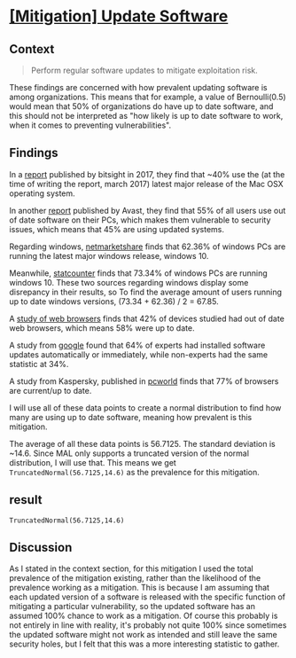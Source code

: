 # [[Mitigation] Update Software](https://attack.mitre.org/mitigations/M1051/)

## Context
>Perform regular software updates to mitigate exploitation risk.

These findings are concerned with how prevalent updating software is among organizations. This means that for example, a value of Bernoulli(0.5) would mean that 50% of organizations do have up to date software, and this should not be interpreted as "how likely is up to date software to work, when it comes to preventing vulnerabilities". 

## Findings
In a [report](https://www.bitsight.com/press-releases/thousands-organizations-run-majority-of-computers-onoutdated-operating-systems) published by bitsight in 2017, they find that ~40% use the (at the time of writing the report, march 2017) latest major release of the Mac OSX operating system.

In another [report](https://cdn2.hubspot.net/hubfs/486579/Avast_PC_Trends_Report_2019.pdf) published by Avast, they find that 55% of all users use out of date software on their PCs, which makes them vulnerable to security issues, which means that 45% are using updated systems. 

Regarding windows, [netmarketshare](https://netmarketshare.com/operating-system-market-share.aspx?options=%7B%22filter%22%3A%7B%22%24and%22%3A%5B%7B%22deviceType%22%3A%7B%22%24in%22%3A%5B%22Desktop%2Flaptop%22%5D%7D%7D%2C%7B%22platform%22%3A%7B%22%24in%22%3A%5B%22Windows%22%5D%7D%7D%5D%7D%2C%22dateLabel%22%3A%22Trend%22%2C%22attributes%22%3A%22share%22%2C%22group%22%3A%22platformVersion%22%2C%22sort%22%3A%7B%22share%22%3A-1%7D%2C%22id%22%3A%22platformsDesktopVersions%22%2C%22dateInterval%22%3A%22Monthly%22%2C%22dateStart%22%3A%222019-07%22%2C%22dateEnd%22%3A%222020-06%22%2C%22segments%22%3A%22-1000%22%7D) finds that 62.36% of windows PCs are running the latest major windows release, windows 10. 

Meanwhile, [statcounter](https://gs.statcounter.com/windows-version-market-share/desktop/worldwide/#monthly-201906-202006) finds that 73.34% of windows PCs are running windows 10. These two sources regarding windows display some disrepancy in their results, so To find the average amount of users running up to date windows versions, (73.34 + 62.36) / 2 = 67.85. 

A [study of web browsers](https://www.darkreading.com/mobile/more-than-half-of-android-devices-run-outdated-browsers/d/d-id/1327483) finds that 42% of devices studied had out of date web browsers, which means 58% were up to date. 

A study from [google](https://www.usenix.org/system/files/conference/soups2015/soups15-paper-ion.pdf) found that 64% of experts had installed software updates automatically or immediately, while non-experts had the same statistic at 34%. 

A study from Kaspersky, published in [pcworld](https://www.pcworld.com/article/2013737/out-of-date-vulnerable-browsers-put-users-at-risk.html) finds that 77% of browsers are current/up to date.

I will use all of these data points to create a normal distribution to find how many are using up to date software, meaning how prevalent is this mitigation. 

The average of all these data points is 56.7125. The standard deviation is ~14.6. Since MAL only supports a truncated version of the normal distribution, I will use that. This means we get ```TruncatedNormal(56.7125,14.6)``` as the prevalence for this mitigation. 

## result
```TruncatedNormal(56.7125,14.6)```

## Discussion 
As I stated in the context section, for this mitigation I used the total prevalence of the mitigation existing, rather than the likelihood of the prevalence working as a mitigation. This is because I am assuming that each updated version of a software is released with the specific function of mitigating a particular vulnerability, so the updated software has an assumed 100% chance to work as a mitigation. Of course this probably is not entirely in line with reality, it's probably not quite 100% since sometimes the updated software might not work as intended and still leave the same security holes, but I felt that this was a more interesting statistic to gather. 